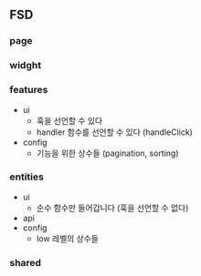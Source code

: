 ## FSD

### page

### widght

### features

- ui
  - 훅을 선언할 수 있다
  - handler 함수를 선언할 수 있다 (handleClick)
- config
  - 기능을 위한 상수들 (pagination, sorting)

### entities

- ui
  - 순수 함수만 들어갑니다 (훅을 선언할 수 없다)
- api
- config
  - low 레벨의 상수들

### shared
